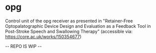 # opg

Control unit of the opg receiver as presented in "Retainer-Free Optopalatographic Device Design and Evaluation as a Feedback Tool in Post-Stroke Speech and Swallowing Therapy" (accessible via: https://core.ac.uk/works/150354677)

-- REPO IS WIP --
